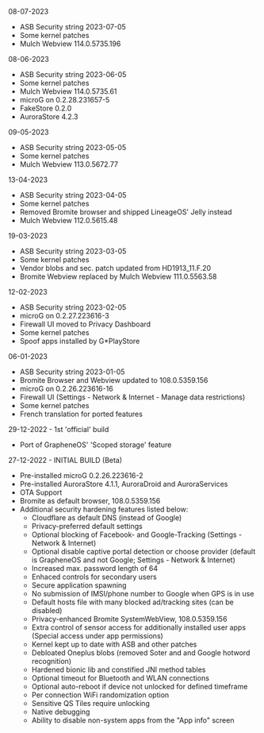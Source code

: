 08-07-2023

- ASB Security string 2023-07-05
- Some kernel patches
- Mulch Webview 114.0.5735.196


08-06-2023

- ASB Security string 2023-06-05
- Some kernel patches
- Mulch Webview 114.0.5735.61
- microG on 0.2.28.231657-5
- FakeStore 0.2.0
- AuroraStore 4.2.3


09-05-2023

- ASB Security string 2023-05-05
- Some kernel patches
- Mulch Webview 113.0.5672.77


13-04-2023

- ASB Security string 2023-04-05
- Some kernel patches
- Removed Bromite browser and shipped LineageOS' Jelly instead
- Mulch Webview 112.0.5615.48


19-03-2023

- ASB Security string 2023-03-05
- Some kernel patches
- Vendor blobs and sec. patch updated from HD1913_11.F.20
- Bromite Webview replaced by Mulch Webview 111.0.5563.58


12-02-2023

- ASB Security string 2023-02-05
- microG on 0.2.27.223616-3
- Firewall UI moved to Privacy Dashboard
- Some kernel patches
- Spoof apps installed by G*PlayStore


06-01-2023

- ASB Security string 2023-01-05
- Bromite Browser and Webview updated to 108.0.5359.156
- microG on 0.2.26.223616-16
- Firewall UI (Settings - Network & Internet - Manage data restrictions)
- Some kernel patches
- French translation for ported features


29-12-2022 - 1st 'official' build

- Port of GrapheneOS' 'Scoped storage' feature


27-12-2022 - INITIAL BUILD (Beta)

- Pre-installed microG 0.2.26.223616-2
- Pre-installed AuroraStore 4.1.1, AuroraDroid and AuroraServices
- OTA Support
- Bromite as default browser, 108.0.5359.156
- Additional security hardening features listed below:
  * Cloudflare as default DNS (instead of Google)
  * Privacy-preferred default settings
  * Optional blocking of Facebook- and Google-Tracking (Settings - Network & Internet)
  * Optional disable captive portal detection or choose provider (default is GrapheneOS and not Google; Settings - Network & Internet)
  * Increased max. password length of 64
  * Enhaced controls for secondary users
  * Secure application spawning
  * No submission of IMSI/phone number to Google when GPS is in use
  * Default hosts file with many blocked ad/tracking sites (can be disabled)
  * Privacy-enhanced Bromite SystemWebView, 108.0.5359.156
  * Extra control of sensor access for additionally installed user apps (Special access under app permissions)
  * Kernel kept up to date with ASB and other patches
  * Debloated Oneplus blobs (removed Soter and and Google hotword recognition)
  * Hardened bionic lib and constified JNI method tables
  * Optional timeout for Bluetooth and WLAN connections
  * Optional auto-reboot if device not unlocked for defined timeframe 
  * Per connection WiFi randomization option
  * Sensitive QS Tiles require unlocking
  * Native debugging
  * Ability to disable non-system apps from the "App info" screen
